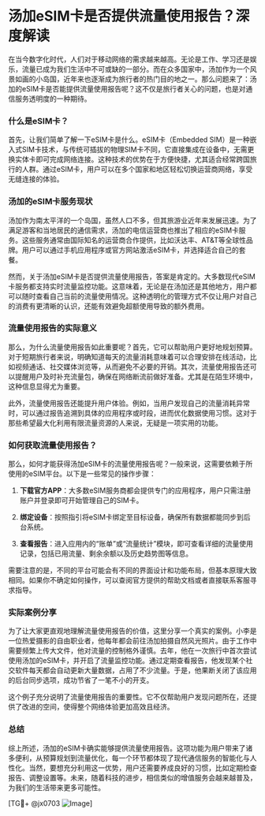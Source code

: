 # 汤加eSIM卡是否提供流量使用报告？深度解读

在当今数字化时代，人们对于移动网络的需求越来越高。无论是工作、学习还是娱乐，流量已成为我们生活中不可或缺的一部分。而在众多国家中，汤加作为一个风景如画的小岛国，近年来也逐渐成为旅行者的热门目的地之一。那么问题来了：汤加的eSIM卡是否能提供流量使用报告呢？这不仅是旅行者关心的问题，也是对通信服务透明度的一种期待。

### 什么是eSIM卡？

首先，让我们简单了解一下eSIM卡是什么。eSIM卡（Embedded SIM）是一种嵌入式SIM卡技术，与传统可插拔的物理SIM卡不同，它直接集成在设备中，无需更换实体卡即可完成网络连接。这种技术的优势在于方便快捷，尤其适合经常跨国旅行的人群。通过eSIM卡，用户可以在多个国家和地区轻松切换运营商网络，享受无缝连接的体验。

### 汤加的eSIM卡服务现状

汤加作为南太平洋的一个岛国，虽然人口不多，但其旅游业近年来发展迅速。为了满足游客和当地居民的通信需求，汤加的电信运营商也推出了相应的eSIM卡服务。这些服务通常由国际知名的运营商合作提供，比如沃达丰、AT&T等全球性品牌。用户可以通过手机应用程序或官方网站激活eSIM卡，并选择适合自己的套餐。

然而，关于汤加eSIM卡是否提供流量使用报告，答案是肯定的。大多数现代eSIM卡服务都支持实时流量监控功能。这意味着，无论是在汤加还是其他地方，用户都可以随时查看自己当前的流量使用情况。这种透明化的管理方式不仅让用户对自己的消费有更清晰的认识，还能有效避免超额使用导致的额外费用。

### 流量使用报告的实际意义

那么，为什么流量使用报告如此重要呢？首先，它可以帮助用户更好地规划预算。对于短期旅行者来说，明确知道每天的流量消耗意味着可以合理安排在线活动，比如视频通话、社交媒体浏览等，从而避免不必要的开销。其次，流量使用报告还可以提醒用户及时补充流量包，确保在网络断流前做好准备。尤其是在陌生环境中，这种信息显得尤为重要。

此外，流量使用报告还能提升用户体验。例如，当用户发现自己的流量消耗异常时，可以通过报告追溯到具体的应用程序或时段，进而优化数据使用习惯。这对于那些希望最大化利用有限流量资源的人来说，无疑是一项实用的功能。

### 如何获取流量使用报告？

那么，如何才能获得汤加eSIM卡的流量使用报告呢？一般来说，这需要依赖于所使用的eSIM平台。以下是一些常见的操作步骤：

1. **下载官方APP**：大多数eSIM服务商都会提供专门的应用程序，用户只需注册账户并登录即可开始管理自己的SIM卡。
   
2. **绑定设备**：按照指引将eSIM卡绑定至目标设备，确保所有数据都能同步到后台系统。

3. **查看报告**：进入应用内的“账单”或“流量统计”模块，即可查看详细的流量使用记录，包括已用流量、剩余余额以及历史趋势图等信息。

需要注意的是，不同的平台可能会有不同的界面设计和功能布局，但基本原理大致相同。如果你不确定如何操作，可以查阅官方提供的帮助文档或者直接联系客服寻求指导。

### 实际案例分享

为了让大家更直观地理解流量使用报告的价值，这里分享一个真实的案例。小李是一位热爱摄影的自由职业者，他每年都会前往汤加拍摄自然风光照片。由于工作中需要频繁上传大文件，他对流量的控制格外谨慎。去年，他在一次旅行中首次尝试使用汤加的eSIM卡，并开启了流量监控功能。通过定期查看报告，他发现某个社交软件每天都会自动更新大量数据，占用了不少流量。于是，他果断关闭了该应用的后台同步选项，成功节省了一笔不小的开支。

这个例子充分说明了流量使用报告的重要性。它不仅帮助用户发现问题所在，还提供了改进的空间，使得整个网络体验更加高效且经济。

### 总结

综上所述，汤加的eSIM卡确实能够提供流量使用报告。这项功能为用户带来了诸多便利，从预算规划到流量优化，每一个环节都体现了现代通信服务的智能化与人性化。当然，要想充分利用这一优势，用户还需要养成良好的习惯，比如定期检查报告、调整设置等。未来，随着科技的进步，相信类似的增值服务会越来越普及，为我们的生活带来更多可能性。

[TG💪+ @jx0703 ![Image](https://github.com/user-attachments/assets/dbca1d08-cadb-493c-b0ec-ad6f7a83f270)]